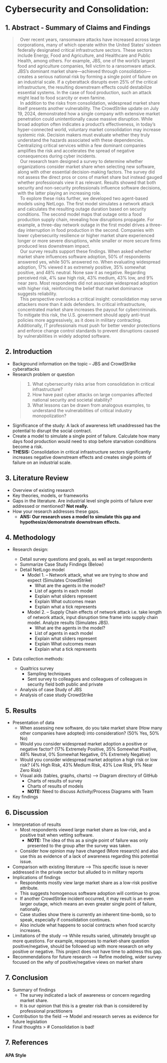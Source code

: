 # Cybersecurity and Consolidation: 
## 1. Abstract - Summary of Claims and Findings  
 
> &nbsp; Over recent years, ransomware attacks have increased across large corporations, many of which operate within the United States’ sixteen federally designated critical infrastructure sectors. These sectors include Energy, Food and Agriculture, and Healthcare and Public Health, among others. For example, JBS, one of the world’s largest food and agriculture companies, fell victim to a ransomware attack. JBS’s dominant market share—achieved through consolidation—creates a serious national risk by forming a single point of failure on an industrial scale. If a cyberattack disrupts even 25% of the critical infrastructure, the resulting downstream effects could destabilize essential systems. In the case of food production, such an attack might lead to food scarcity or even famine.  
	&nbsp; In addition to the risks from consolidation, widespread market share itself presents another vulnerability. The CrowdStrike update on July 19, 2024, demonstrated how a single company with extensive market penetration could unintentionally cause massive disruption. While broad adoption often indicates a product’s effectiveness, in today’s hyper-connected world, voluntary market consolidation may increase systemic risk. Decision makers must evaluate whether they truly understand the hazards associated with these dependencies. Centralizing critical services within a few dominant companies amplifies the risk and accelerates the spread of negative consequences during cyber incidents.  
	&nbsp; Our research team designed a survey to determine whether organizations consider market share when selecting new software, along with other essential decision-making factors. The survey did not assess the direct pros or cons of market share but instead gauged whether professionals view it as relevant. Results showed that both security and non-security professionals influence software decisions, with the latter playing an increasing role.  
	&nbsp; To explore these risks further, we developed two agent-based models using NetLogo. The first model simulates a network attack and calculates the resulting outage duration based on security conditions. The second model maps that outage onto a food production supply chain, revealing how disruptions propagate. For example, a three-day network outage in the first model drives a three-day interruption in food production in the second. Companies with lower cybersecurity resilience or higher market share experienced longer or more severe disruptions, while smaller or more secure firms produced less downstream impact.  
	&nbsp; Our survey results support these findings. When asked whether market share influences software adoption, 50% of respondents answered yes, while 50% answered no. When evaluating widespread adoption, 17% viewed it as extremely positive, 35% somewhat positive, and 48% neutral. None saw it as negative. Regarding perceived risk, 4% saw high risk, 43% medium, 43% low, and 9% near zero. Most respondents did not associate widespread adoption with higher risk, reinforcing the belief that market dominance suggests reliability.  
	&nbsp; This perspective overlooks a critical insight: consolidation may serve attackers more than it aids defenders. In critical infrastructure, concentrated market share increases the payout for cybercriminals. To mitigate this risk, the U.S. government should apply anti-trust policies more aggressively, as it does in military contracting. Additionally, IT professionals must push for better vendor protections and enforce change control standards to prevent disruptions caused by vulnerabilities in widely adopted software.  

## 2. Introduction  
  - Background information on the topic – JBS and CrowdStrike cyberattacks
  - Research problem or question
    > 1. What cybersecurity risks arise from consolidation in critical infrastructure?  
    > 2. How have past cyber attacks on large companies affected national security and societal stability?  
    > 3. What lessons can be drawn from analogous examples, to understand the vulnerabilities of critical industry monopolization? 
  - Significance of the study: A lack of awareness left unaddressed has the potential to disrupt the social contract.  
  - Create a model to simulate a single point of failure. Calculate how many days food production would need to stop before starvation conditions become a risk. 
  - **THESIS:** Consolidation in critical infrastructure sectors significantly increases negative downstream effects and creates single points of failure on an industrial scale. 
## 3. Literature Review  
  - Overview of existing research  
  - Key theories, models, or frameworks  
  - Gaps in the literature. Are industrial level single points of failure ever addressed or mentioned? **Not really.**  
  - How your research addresses these gaps.
  	- **ANS: Our research uses a model to simulate this gap and hypothesize/demonstrate downstream effects.**


## 4. Methodology  
  - Research design:
    - Detail survey questions and goals, as well as target respondents  
    - Summarize Case Study Findings (Below)
    - Detail NetLogo model
      - Model 1. – Network attack, what we are trying to show and expect (Simulates CrowdStrike)
      	- What are the agents in the model?
      	- List of agents in each model  
      	- Explain what sliders represent  
      	- Explain What outcomes mean  
      	- Explain what a tick represents  
      - Model 2. – Supply Chain effects of network attack i.e. take length of network attack, input disruption time frame into supply chain model. Analyze results (Simulates JBS).
      	- What are the agents in the model?
      	- List of agents in each model  
      	- Explain what sliders represent  
      	- Explain What outcomes mean  
      	- Explain what a tick represents
       
    
  - Data collection methods:
    - Qualtrics survey
    	- Sampling techniques
      	- Sent survey to colleagues and colleagues of colleagues in security field both public and private
    - Analysis of case Study of JBS
    - Analysis of case study CrowdStrike  
    
## 5. Results
  - Presentation of data
	- When assessing new software, do you take market share (How many other companies have adopted) into consideration? (50% Yes, 50% No)
	- Would you consider widespread market adoption a positive or negative factor? (17% Extremely Positive, 35% Somewhat Positive, 48%  Neutral, 0% Somewhat Negative, 0% Extremely Negative)
	- Would you consider widespread market adoption a high risk or low risk? (4% High Risk, 43% Medium Risk, 43% Low Risk, 9% Near Zero Risk)  
  	- Visual aids (tables, graphs, charts) --> Diagram directory of GitHub  
		- Charts of results of survey  
		- Charts of results of models  
		- **NOTE:** Need to discuss Activity/Process Diagrams with Team  
  - Key findings  
## 6. Discussion
  - Interpretation of results
  	- Most respondents viewed large market share as low-risk, and a positive trait when vetting software.  
   		- **NOTE:** The idea of this as a single point of failure was only presented to the group after the survey was taken.  
   	- Consider how opinion may have changed (More research) and also use this as evidence of a lack of awareness regarding this potential issue.
  - Comparison with existing literature --> This specific issue is never addressed in the private sector but alluded to in military reports
  - Implications of findings
  	- Respondents mostly view large market share as a low-risk positive attribute.
   	- This suggests homogenous software adoption will continue to grow.
	- If another CrowdStrike incident occurred, it may result is an even larger outage, which means an even greater single point of failure, nationally.
	- Case studies show there is currently an inherent time-bomb, so to speak, especially if consolidation continues.
	- Also include what happens to social contracts when food scarcity increases.
  - Limitations of the study --> While results varied, ultimately brought up more questions. For example, responses to market-share question positive/negative, should be followed up with more research on *why* positive or negative. This project does not have time to address this gap.
  - Recommendations for future research --> Refine modeling, wider survey focused on the *why* of positive/negative views on market share
## 7. Conclusion
  - Summary of findings
  	- The survey indicated a lack of awareness or concern regarding market share.
   	- It is our opinion that this is a greater risk than is considered by professional practitioners
  - Contribution to the field --> Model and research serves as evidence for future legislation 
  - Final thoughts > # Consolidation is bad!

## 7. References
  #### APA Style
